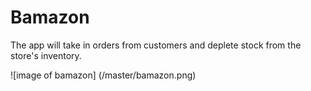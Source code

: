 # Bamazon

The app will take in orders from customers and deplete stock from the store's inventory. 


![image of bamazon]
(/master/bamazon.png)
